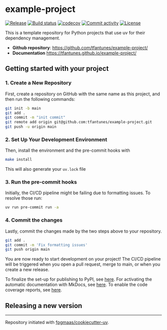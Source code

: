 # example-project

[![Release](https://img.shields.io/github/v/release/tfantunes/example-project)](https://img.shields.io/github/v/release/tfantunes/example-project)
[![Build status](https://img.shields.io/github/actions/workflow/status/tfantunes/example-project/main.yml?branch=main)](https://github.com/tfantunes/example-project/actions/workflows/main.yml?query=branch%3Amain)
[![codecov](https://codecov.io/gh/tfantunes/example-project/branch/main/graph/badge.svg)](https://codecov.io/gh/tfantunes/example-project)
[![Commit activity](https://img.shields.io/github/commit-activity/m/tfantunes/example-project)](https://img.shields.io/github/commit-activity/m/tfantunes/example-project)
[![License](https://img.shields.io/github/license/tfantunes/example-project)](https://img.shields.io/github/license/tfantunes/example-project)

This is a template repository for Python projects that use uv for their dependency management.

- **Github repository**: <https://github.com/tfantunes/example-project/>
- **Documentation** <https://tfantunes.github.io/example-project/>

## Getting started with your project

### 1. Create a New Repository

First, create a repository on GitHub with the same name as this project, and then run the following commands:

```bash
git init -b main
git add .
git commit -m "init commit"
git remote add origin git@github.com:tfantunes/example-project.git
git push -u origin main
```

### 2. Set Up Your Development Environment

Then, install the environment and the pre-commit hooks with

```bash
make install
```

This will also generate your `uv.lock` file

### 3. Run the pre-commit hooks

Initially, the CI/CD pipeline might be failing due to formatting issues. To resolve those run:

```bash
uv run pre-commit run -a
```

### 4. Commit the changes

Lastly, commit the changes made by the two steps above to your repository.

```bash
git add .
git commit -m 'Fix formatting issues'
git push origin main
```

You are now ready to start development on your project!
The CI/CD pipeline will be triggered when you open a pull request, merge to main, or when you create a new release.

To finalize the set-up for publishing to PyPI, see [here](https://fpgmaas.github.io/cookiecutter-uv/features/publishing/#set-up-for-pypi).
For activating the automatic documentation with MkDocs, see [here](https://fpgmaas.github.io/cookiecutter-uv/features/mkdocs/#enabling-the-documentation-on-github).
To enable the code coverage reports, see [here](https://fpgmaas.github.io/cookiecutter-uv/features/codecov/).

## Releasing a new version

---

Repository initiated with [fpgmaas/cookiecutter-uv](https://github.com/fpgmaas/cookiecutter-uv).
